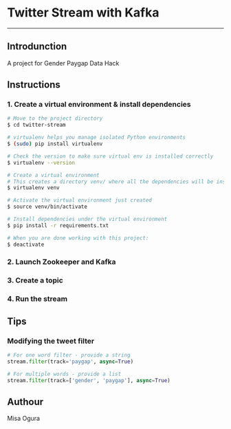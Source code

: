 # Twitter Stream with Kafka
---

## Introdunction

A project for Gender Paygap Data Hack

## Instructions

### 1. Create a virtual environment & install dependencies

```sh
# Move to the project directory
$ cd twitter-stream

# virtualenv helps you manage isolated Python environments
$ (sudo) pip install virtualenv

# Check the version to make sure virtual env is installed correctly
$ virtualenv --version

# Create a virtual environment
# This creates a directory venv/ where all the dependencies will be installed
$ virtualenv venv

# Activate the virtual environment just created
$ source venv/bin/activate

# Install dependencies under the virtual environment
$ pip install -r requirements.txt

# When you are done working with this project:
$ deactivate
```

### 2. Launch Zookeeper and Kafka

### 3. Create a topic

### 4. Run the stream

## Tips

### Modifying the tweet filter

```python
# For one word filter - provide a string
stream.filter(track='paygap', async=True)

# For multiple words - provide a list
stream.filter(track=['gender', 'paygap'], async=True)

```

## Authour

Misa Ogura
